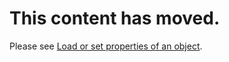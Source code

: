 # This content has moved.

Please see [Load or set properties of an object](richapiobject-methods.md).